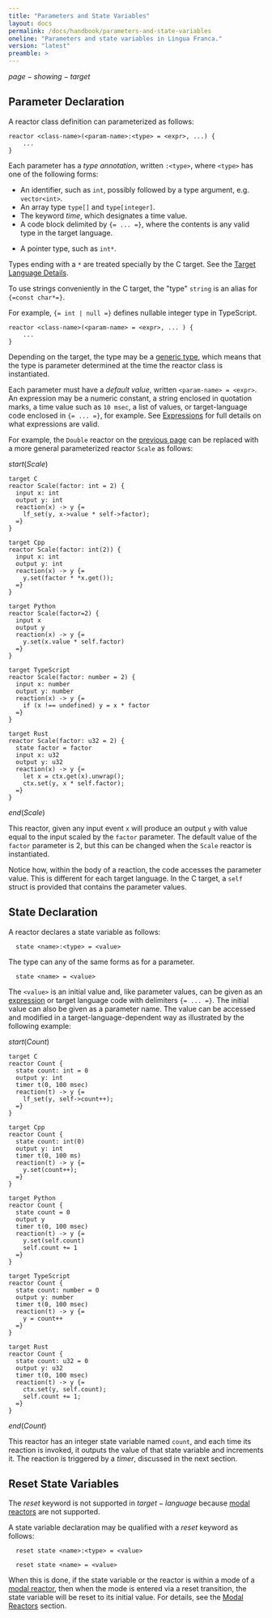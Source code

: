 ```yaml
---
title: "Parameters and State Variables"
layout: docs
permalink: /docs/handbook/parameters-and-state-variables
oneline: "Parameters and state variables in Lingua Franca."
version: "latest"
preamble: >
---
```


$page-showing-target$

## Parameter Declaration

A reactor class definition can parameterized as follows:

<div class="lf-c lf-cpp lf-ts lf-rs">

```lf
reactor <class-name>(<param-name>:<type> = <expr>, ...) {
    ...
}
```

Each parameter has a _type annotation_, written `:<type>`, where `<type>` has one of the following forms:

- An identifier, such as `int`<span class="lf-cpp">, possibly followed by a type argument, e.g. `vector<int>`</span>.
- An array type `type[]`<span class="lf-c lf-cpp lf-rs"> and `type[integer]`</span>.
- The keyword $time$, which designates a time value.
- A code block delimited by `{= ... =}`, where the contents is any valid type in the target language.

</div>

<div class="lf-c lf-cpp">

- A pointer type, such as `int*`.

</div>

<div class="lf-c">

Types ending with a `*` are treated specially by the C target. See the [Target Language Details](/docs/handbook/target-language-details).

To use strings conveniently in the C target, the "type" `string` is an alias for `{=const char*=}`.

</div>

<div class="lf-ts">

For example, `{= int | null =}` defines nullable integer type in TypeScript.

</div>

<div class="lf-py">

```lf
reactor <class-name>(<param-name> = <expr>, ... ) {
    ...
}
```

</div>

Depending on the target, the type may be a [generic type](/docs/handbook/generics), which means that the type is parameter determined at the time the reactor class is instantiated.

Each parameter must have a _default value_, written `<param-name> = <expr>`. An expression may be a numeric constant, a string enclosed in quotation marks, a time value such as `10 msec`, a list of values, or target-language code enclosed in `{= ... =}`, for example. See [Expressions](/docs/handbook/expressions) for full details on what expressions are valid.

For example, the `Double` reactor on the [previous page](/docs/handbook/inputs-and-outputs) can be replaced with a more general parameterized reactor `Scale` as follows:

$start(Scale)$

```lf-c
target C
reactor Scale(factor: int = 2) {
  input x: int
  output y: int
  reaction(x) -> y {=
    lf_set(y, x->value * self->factor);
  =}
}
```

```lf-cpp
target Cpp
reactor Scale(factor: int(2)) {
  input x: int
  output y: int
  reaction(x) -> y {=
    y.set(factor * *x.get());
  =}
}
```

```lf-py
target Python
reactor Scale(factor=2) {
  input x
  output y
  reaction(x) -> y {=
    y.set(x.value * self.factor)
  =}
}
```

```lf-ts
target TypeScript
reactor Scale(factor: number = 2) {
  input x: number
  output y: number
  reaction(x) -> y {=
    if (x !== undefined) y = x * factor
  =}
}
```

```lf-rs
target Rust
reactor Scale(factor: u32 = 2) {
  state factor = factor
  input x: u32
  output y: u32
  reaction(x) -> y {=
    let x = ctx.get(x).unwrap();
    ctx.set(y, x * self.factor);
  =}
}
```

$end(Scale)$

This reactor, given any input event `x` will produce an output `y` with value equal to the input scaled by the `factor` parameter. The default value of the `factor` parameter is 2, but this can be changed when the `Scale` reactor is instantiated.

Notice how, within the body of a reaction, the code accesses the parameter value. This is different for each target language. <span class="lf-c">In the C target, a `self` struct is provided that contains the parameter values.</span>

## State Declaration

A reactor declares a state variable as follows:

<div class="lf-c lf-cpp lf-ts lf-rs">

```lf
  state <name>:<type> = <value>
```

The type can any of the same forms as for a parameter.

</div>

<div class="lf-py">

```lf
  state <name> = <value>
```

</div>

The `<value>` is an initial value and, like parameter values, can be given as an [expression](/docs/handbook/expressions) or target language code with delimiters `{= ... =}`. The initial value can also be given as a parameter name. The value can be accessed and modified in a target-language-dependent way as illustrated by the following example:

$start(Count)$

```lf-c
target C
reactor Count {
  state count: int = 0
  output y: int
  timer t(0, 100 msec)
  reaction(t) -> y {=
    lf_set(y, self->count++);
  =}
}
```

```lf-cpp
target Cpp
reactor Count {
  state count: int(0)
  output y: int
  timer t(0, 100 ms)
  reaction(t) -> y {=
    y.set(count++);
  =}
}
```

```lf-py
target Python
reactor Count {
  state count = 0
  output y
  timer t(0, 100 msec)
  reaction(t) -> y {=
    y.set(self.count)
    self.count += 1
  =}
}
```

```lf-ts
target TypeScript
reactor Count {
  state count: number = 0
  output y: number
  timer t(0, 100 msec)
  reaction(t) -> y {=
    y = count++
  =}
}
```

```lf-rs
target Rust
reactor Count {
  state count: u32 = 0
  output y: u32
  timer t(0, 100 msec)
  reaction(t) -> y {=
    ctx.set(y, self.count);
    self.count += 1;
  =}
}
```

$end(Count)$

This reactor has an integer state variable named `count`, and each time its reaction is invoked, it outputs the value of that state variable and increments it. The reaction is triggered by a $timer$, discussed in the next section.

## Reset State Variables

<div class="lf-cpp lf-ts lf-rs">

The $reset$ keyword is not supported in $target-language$ because [modal reactors](/docs/handbook/modal-models) are not supported.

</div>

<div class="lf-c lf-py">

A state variable declaration may be qualified with a $reset$ keyword as follows:

```lf-c
  reset state <name>:<type> = <value>
```

```lf-py
  reset state <name> = <value>
```

When this is done, if the state variable or the reactor is within a mode of a [modal reactor](/docs/handbook/modal-models), then when the mode is entered via a reset transition, the state variable will be reset to its initial value. For details, see the [Modal Reactors](/docs/handbook/modal-models) section.

</div>
